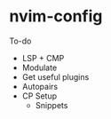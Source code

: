 # nvim-config
To-do
- LSP + CMP
- Modulate
- Get useful plugins
- Autopairs
- CP Setup
  - Snippets
